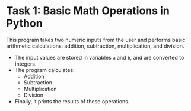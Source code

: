 # Task 1: Basic Math Operations in Python

This program takes two numeric inputs from the user and performs basic arithmetic calculations: addition, subtraction, multiplication, and division.

- The input values are stored in variables `a` and `b`, and are converted to integers.
- The program calculates:
  - Addition
  - Subtraction
  - Multiplication
  - Division
- Finally, it prints the results of these operations.


